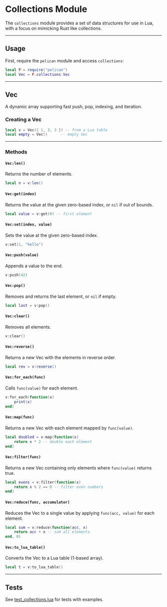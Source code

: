 # Collections Module

The `collections` module provides a set of data structures for use in Lua, with a focus on mimicking Rust like
collections.

---

## Usage

First, require the `pelican` module and access `collections`:

```lua
local P = require("pelican")
local Vec = P.collections.Vec
```

---

## Vec

A dynamic array supporting fast push, pop, indexing, and iteration.

### Creating a Vec

```lua
local v = Vec({ 1, 2, 3 }) -- from a Lua table
local empty = Vec()      -- empty Vec
```

---

### Methods

#### `Vec:len()`

Returns the number of elements.

```lua
local n = v:len()
```

#### `Vec:get(index)`

Returns the value at the given zero-based index, or `nil` if out of bounds.

```lua
local value = v:get(0) -- first element
```

#### `Vec:set(index, value)`

Sets the value at the given zero-based index.

```lua
v:set(1, "hello")
```

#### `Vec:push(value)`

Appends a value to the end.

```lua
v:push(42)
```

#### `Vec:pop()`

Removes and returns the last element, or `nil` if empty.

```lua
local last = v:pop()
```

#### `Vec:clear()`

Removes all elements.

```lua
v:clear()
```

#### `Vec:reverse()`

Returns a new Vec with the elements in reverse order.

```lua
local rev = v:reverse()
```

#### `Vec:for_each(func)`

Calls `func(value)` for each element.

```lua
v:for_each(function(x)
    print(x)
end)
```

#### `Vec:map(func)`

Returns a new Vec with each element mapped by `func(value)`.

```lua
local doubled = v:map(function(x)
    return x * 2 -- double each element
end)
```

#### `Vec:filter(func)`

Returns a new Vec containing only elements where `func(value)` returns true.

```lua
local evens = v:filter(function(x)
    return x % 2 == 0 -- filter even numbers
end)
```

#### `Vec:reduce(func, accumulator)`

Reduces the Vec to a single value by applying `func(acc, value)` for each element.

```lua
local sum = v:reduce(function(acc, x)
    return acc + x -- sum all elements
end, 0)
```

#### `Vec:to_lua_table()`

Converts the Vec to a Lua table (1-based array).

```lua
local t = v:to_lua_table()
```

---

## Tests

See [test_collections.lua](https://github.com/flying-dice/pelican/tree/main/ltests/test_collections.lua) for tests with
examples.